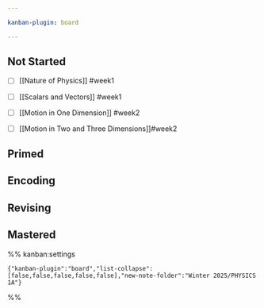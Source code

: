 ```yaml
---

kanban-plugin: board

---
```


## Not Started

- [ ] [[Nature of Physics]] #week1
- [ ] [[Scalars and Vectors]] #week1
- [ ] [[Motion in One Dimension]] #week2
- [ ] [[Motion in Two and Three Dimensions]]#week2


## Primed



## Encoding



## Revising



## Mastered





%% kanban:settings
```
{"kanban-plugin":"board","list-collapse":[false,false,false,false,false],"new-note-folder":"Winter 2025/PHYSICS 1A"}
```
%%